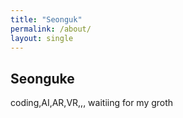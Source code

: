 ```yaml
---
title: "Seonguk"
permalink: /about/
layout: single
---
```


## Seonguke

coding,AI,AR,VR,,, 
waitiing for my groth
